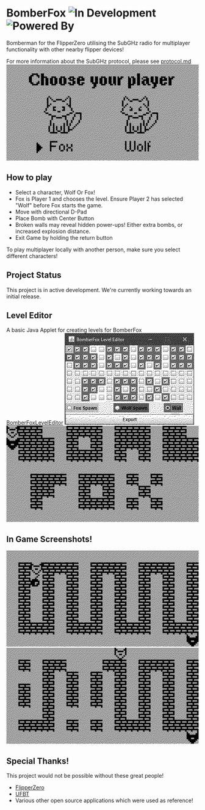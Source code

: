 # BomberFox ![In Development](https://img.shields.io/badge/In%20Development-green) ![Powered By](https://img.shields.io/badge/Powered_By-Autism-purple)
Bomberman for the FlipperZero utilising the SubGHz radio for multiplayer functionality with other nearby flipper devices!

For more information about the SubGHz protocol, please see [protocol.md](protocol.md)
![Screenshot of the Main Menu](images/MenuScreenshot.png)

## How to play
- Select a character, Wolf Or Fox!
- Fox is Player 1 and chooses the level. Ensure Player 2 has selected "Wolf" before Fox starts the game.
- Move with directional D-Pad
- Place Bomb with Center Button
- Broken walls may reveal hidden power-ups! Either extra bombs, or increased explosion distance.
- Exit Game by holding the return button

To play multiplayer locally with another person, make sure you select different characters!

## Project Status
This project is in active development. We're currently working towards an initial release.

## Level Editor
A basic Java Applet for creating levels for BomberFox
[BomberFoxLevelEditor](https://github.com/BeanGirlThing/BomberFoxLevelEditor)
![Java Applet Level Editor](images/LevelEditor.png)
![The Edited Level InGame](images/LevelEditorIngame.png)

## In Game Screenshots!
![InGame screenshot of an unmodified board](images/InGameScreenshot.png)
![InGame screenshot after blowing up a few walls](images/GameScreenshot2.png)

## Special Thanks! 
This project would not be possible without these great people!
- [FlipperZero](https://github.com/flipperdevices)
- [UFBT](https://github.com/flipperdevices/flipperzero-ufbt)
- Various other open source applications which were used as reference!
